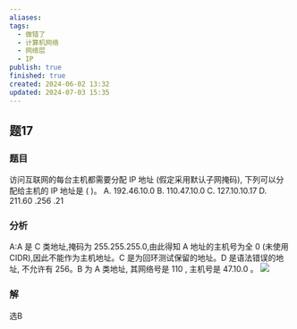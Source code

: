 ```yaml
---
aliases: 
tags:
  - 做错了
  - 计算机网络
  - 网络层
  - IP
publish: true
finished: true
created: 2024-06-02 13:32
updated: 2024-07-03 15:35
---
```


## 题17
### 题目
访问互联网的每台主机都需要分配 IP 地址 (假定采用默认子网掩码), 下列可以分配给主机的 IP 地址是 ( )。
A. ${192.46.10.0}$ B. ${110.47.10.0}$
C. ${127.10.10.17}$ D. 211.60 .256 .21
### 分析
A:A 是 C 类地址,掩码为 255.255.255.0,由此得知 $\mathrm{A}$ 地址的主机号为全 0 (未使用 CIDR),因此不能作为主机地址。C 是为回环测试保留的地址。D 是语法错误的地址, 不允许有 256。B 为 A  类地址, 其网络号是 110 , 主机号是 47.10.0 。
![](https://img.hwenyi.live/202407031531361.webp)
### 解
选B
